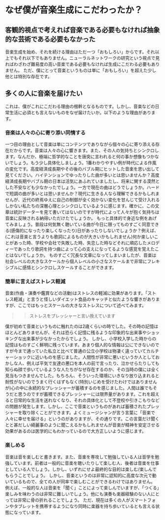 # なぜ僕が音楽生成にこだわったか？


## 客観的視点で考えれば音楽である必要もなければ抽象的な芸術である必要もなかった

音楽生成を始め、それを続ける理由はただ一つ「おもしろい」からです。それ以上でもそれ以下でもありません。ニューラルネットワークの研究という視点で見ればわざわざ難易度の高い音楽である必要もなければ生成にこだわる必要もありません。
ただ、僕にとって音楽というものは単に「おもしろい」を超えた少し他とは特別な存在です。

## 多くの人に音楽を届けたい

これは、僕がこれにこだわる理由の根幹となるものです。しかし、音楽などの日常生活に必須とも言えないものをなぜ届けたいか。以下のような理由があります。


### 音楽は人々の心に寄り添い同情する

一つ目の理由として音楽は単にコンテンツでありながら個々の心に寄り添える存在だからです。音楽は人々の心に響きます。また、その人の気持ちとシンクロします。なんだか、極端に哲学的なことを唐突に言われると何の事か想像もつかないでしょう。もう少し具体化しましょう。1番わかりやすい例が時代による作風の変化です。高度経済成長期やその後のバブル期にヒットした音楽を思い出して見てください。ハイテンションでゆったりした曲が多いとは思いませんか？高度経済成長期やバブル期の日本は活気にあふれていましたし、将来に関する漠然とした不安なども少なかったでしょう。一方で現在の曲はどうでしょうか。ハードで短調の曲が多いとは思いませんか？現代に生きる人なら理解できるかもしれませんが、近代の終焉ゆえに自己の制御が全く効かない変化を甘んじて受け入れるしかない私たちの深層心理とシンクロしているように感じます。確かに、この文章は統計データーを見て書いてはないのですが時代によって人々が抱く気持ちは音楽に反映される納得いただけたでしょうか。
もっと具体的で身近な例をあげてみましょう。普段は何気無く聴いている曲が今日に限ってものすごく同意できる(感傷的になったり楽しくなったり)日があったりしないでしょうか？例えば、(これは音楽と言うよりも歌詞によるものが大きいかもしれません)何か楽しいことがあった時、学校や会社で失敗した時、失恋した時などそれに順応したメロディーであったり歌詞を持つ曲によって心の支えになってるような感覚を覚えたことはないでしょうか。
ものすごく冗長な文章になってしまいましたが、音楽は社会レベルの大きなスケールから個人レベルの小さなスケールまで非常にフレキシブルに感情とシンクロしスケールすることができます。


### 簡単に言えばストレス軽減
音楽(作曲・演奏や鑑賞などの活動)はストレスの軽減に効果があります。「ストレス軽減」と言うと怪しいダイエット食品のキャッチと似たような響きがありますが、ここではもっとスケールの大きなストレスについて述べてみます。
>>ストレスをプレッシャーと言い換えています

僕が初めて音楽というものに触れたのは2歳くらいの時でした。その時の記憶はほとんどありませんが、それは恐らく記憶に残るような印象的な出来事やショッキングな出来事が少なかったからでしょう。
しかし、小学校入学した時からの記憶はものすごく鮮明に残っています。あまり個人的な情報は公にできないのですが今まで通っていた私立と比べて普通の公立小学校は物凄く違っていてカルチャーショックに近いものを感じました。人間性が非常に悪いというか人としておかしな人、例えば平気で友達の悪口を本人の前で言ったり、泣かせらたりしても知らぬ顔で歩いているような人たちがなぜ存在するのか、その当時の僕には全く見当もつきませんでした。もちろん、そういった環境にいきなり放り込まれると耐性がないのでうまく行くはずもなく(特別いじめを受けたわけではありませんが)心の中に永続的なプレッシャーが蓄積するのを感じました。人間は誰でもそうだと思うのですが蓄積できるプレッシャーには限界量があります。これを超えると日常的な生活を送れなくなり、それの具体化として不登校や引きこもりなどの問題が発生します。しかし、ここで音楽というものがあれば蓄積されたプレッシャーを取り除くことができます。よくミュージシャンが言う言葉に「音楽で人々に幸せを届ける」というのがありますが、その通りです。この言葉だけ聞くとと甚だしい綺麗事のように聞こえるかもしれませんが音楽が精神を安定させる効果があるのは医学的にもわかっているので大方正しいように感じます。

### 楽しめる

音楽は音を楽しむと書きます。また、音楽を専攻して勉強している人は音学を勉強しています。前者は一般的に音楽を聴いたりして楽しむ人、後者は音楽を仕事としている人でしょう。しかし、いずれにせよ最終的な目的は楽しむ/楽しんでもらうことでしょう。
しかし、音楽というのは非常に認知的に高度な次元で動いているもので、全ての人が同率で楽しむことができるわけではありません。
例えば、一般的な人は音楽を「聞く」ことによって楽しんでいますが、「つくる」楽しみを味わうのは非常に難しいでしょう。他にも演奏も楽器経験のない人にとっては非常に骨の折れることでしょう。
ただ、現在は多くの人がスマートフォンやタブレットを携帯するようになり同時に楽器を持ち歩いているとも言える状態になっています。
